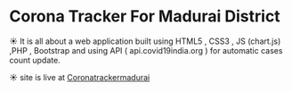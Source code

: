 # Corona Tracker For Madurai District
☀️ It is all about a web application built using HTML5 , CSS3 , JS (chart.js) ,PHP , Bootstrap and using API ( api.covid19india.org ) for automatic cases count update.

☀️ site is live at <a href="https://coronatrackermadurai.000webhostapp.com/" target="_blank"> Coronatrackermadurai</a>
